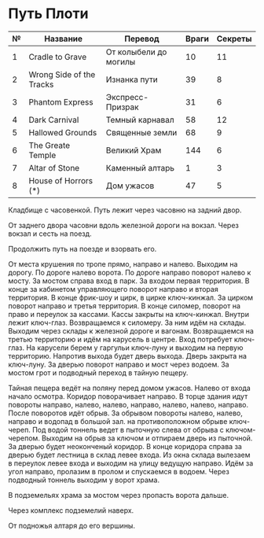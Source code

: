 # Путь Плоти

|№  |Название                   |Перевод                    |Враги  |Секреты    |
|---|---------------------------|---------------------------|-------|-----------|
|1  |Cradle to Grave            |От колыбели до могилы      |10     |11         |
|2  |Wrong Side of the Tracks   |Изнанка пути               |39     |8          |
|3  |Phantom Express            |Экспресс-Призрак           |31     |6          |
|4  |Dark Carnival              |Темный карнавал            |58     |12         |
|5  |Hallowed Grounds           |Священные земли            |68     |9          |
|6  |The Greate Temple          |Великий Храм               |144    |6          |
|7  |Altar of Stone             |Каменный алтарь            |1      |3          |
|8  |House of Horrors (*)       |Дом ужасов                 |47     |5          |

Кладбище с часовенкой. Путь лежит через часовню на задний двор.

От заднего двора часовни вдоль железной дороги на вокзал. Через вокзал и сесть на поезд.

Продолжить путь на поезде и взорвать его.

От места крушения по тропе прямо, направо и налево. Выходим на дорогу. По дороге налево ворота. По дороге направо поворот налево к мосту. За мостом справа вход в парк. За входом первая территория. В конце за кабинетом управляющего поворот направо и вторая территория. В конце фрик-шоу и цирк, в цирке ключ-кинжал.
За цирком поворот направо и третья территория. В конце силомер, поворот на право и переулок за кассами. Кассы закрыты на ключ-кинжал. Внутри лежит ключ-глаз.
Возвращаемся к силомеру. За ним идём на склады. Выходим через склады к железной дороге и вагонам. Возвращаемся на третью территорию и идём на карусель в центре. Вход потребует ключ-глаз.
На карусели берем у гаргульи ключ-луну и выходим на первую территорию. Напротив выхода будет дверь выхода. Дверь закрыта на ключ-луну.
За дверью поворот направо и мост через водоем. За мостом грот и подводный переход в тайную пещеру.

Тайная пещера ведёт на поляну перед домом ужасов. Налево от входа начало осмотра. Коридор поворачивает направо. В торце здания идут повороты направо, налево, налево, направо, налево, налево, направо. После поворотов идёт обрыв. За обрывом повороты налево, налево, направо и водопад в большой зал. на противоположном обрыве ключ-череп. Под водой тоннель ведет в пыточную слева от обрыва с ключом-черепом. Выходим на обрыв за ключом и отпираем дверь из пыточной.
За дверью будет неоконченый коридор. В конце коридора справа за дверью будет лестница в склад левее входа. Из окна склада вылезаем в переулок левее входа и выходим на улицу ведущую направо. Идём за угол направо, пролазим в пролом и спускаемся в водоем. Через подводный тоннель выходим у ворот храма.

В подземельях храма за мостом через пропасть ворота дальше.

Через комплекс подземелий наверх.

От подножья алтаря до его вершины.

